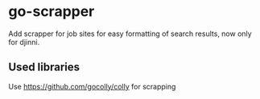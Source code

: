 # go-scrapper
Add scrapper for job sites for easy formatting of search results, now only for djinni.

## Used libraries
Use https://github.com/gocolly/colly for scrapping
